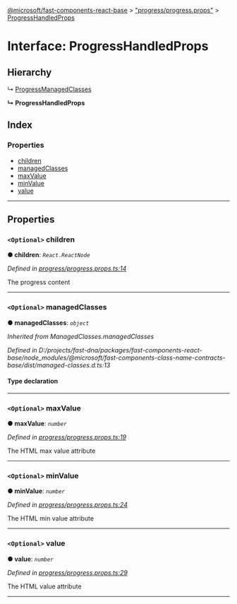 [@microsoft/fast-components-react-base](../README.md) > ["progress/progress.props"](../modules/_progress_progress_props_.md) > [ProgressHandledProps](../interfaces/_progress_progress_props_.progresshandledprops.md)

# Interface: ProgressHandledProps

## Hierarchy

↳  [ProgressManagedClasses](_progress_progress_props_.progressmanagedclasses.md)

**↳ ProgressHandledProps**

## Index

### Properties

* [children](_progress_progress_props_.progresshandledprops.md#children)
* [managedClasses](_progress_progress_props_.progresshandledprops.md#managedclasses)
* [maxValue](_progress_progress_props_.progresshandledprops.md#maxvalue)
* [minValue](_progress_progress_props_.progresshandledprops.md#minvalue)
* [value](_progress_progress_props_.progresshandledprops.md#value)

---

## Properties

<a id="children"></a>

### `<Optional>` children

**● children**: *`React.ReactNode`*

*Defined in [progress/progress.props.ts:14](https://github.com/Microsoft/fast-dna/blob/164dd3ca/packages/fast-components-react-base/src/progress/progress.props.ts#L14)*

The progress content

___
<a id="managedclasses"></a>

### `<Optional>` managedClasses

**● managedClasses**: *`object`*

*Inherited from ManagedClasses.managedClasses*

*Defined in D:/projects/fast-dna/packages/fast-components-react-base/node_modules/@microsoft/fast-components-class-name-contracts-base/dist/managed-classes.d.ts:13*

#### Type declaration

___
<a id="maxvalue"></a>

### `<Optional>` maxValue

**● maxValue**: *`number`*

*Defined in [progress/progress.props.ts:19](https://github.com/Microsoft/fast-dna/blob/164dd3ca/packages/fast-components-react-base/src/progress/progress.props.ts#L19)*

The HTML max value attribute

___
<a id="minvalue"></a>

### `<Optional>` minValue

**● minValue**: *`number`*

*Defined in [progress/progress.props.ts:24](https://github.com/Microsoft/fast-dna/blob/164dd3ca/packages/fast-components-react-base/src/progress/progress.props.ts#L24)*

The HTML min value attribute

___
<a id="value"></a>

### `<Optional>` value

**● value**: *`number`*

*Defined in [progress/progress.props.ts:29](https://github.com/Microsoft/fast-dna/blob/164dd3ca/packages/fast-components-react-base/src/progress/progress.props.ts#L29)*

The HTML value attribute

___

